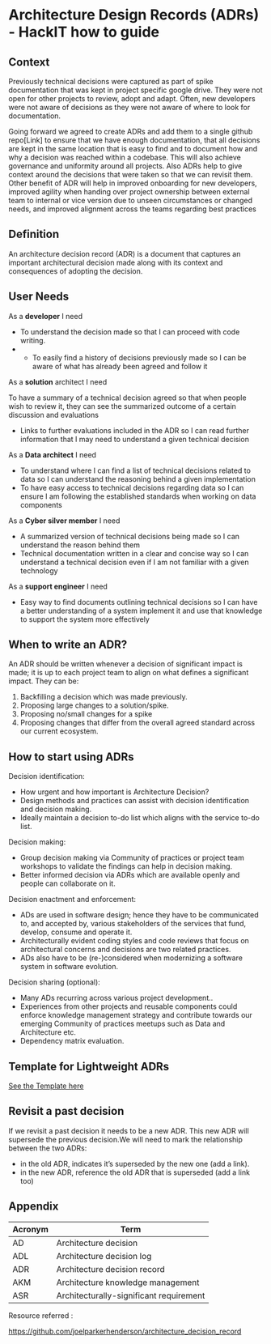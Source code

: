 # Architecture Design Records (ADRs) - HackIT how to guide

## Context

Previously technical decisions were captured as part of spike documentation that was kept in project specific google drive. They were not open for other projects to review, adopt and adapt. Often, new developers were not aware of decisions as they were not aware of where to look for documentation. 

Going forward we agreed to create ADRs and add them to a single github repo[Link] to ensure that we have enough documentation, that all decisions are kept in the same location that is easy to find and to document how and why a decision was reached within a codebase. This will also achieve governance and uniformity around all projects. Also ADRs help to give context around the decisions that were taken so that we can revisit them. Other benefit of ADR will help in  improved onboarding for new developers, improved agility when handing over project ownership between external team to internal or vice version due to unseen circumstances or changed needs, and improved alignment across the teams regarding best practices

## Definition

An architecture decision record (ADR) is a document that captures an important architectural decision made along with its context and consequences of adopting the decision.

## User Needs

As a **developer** I need

- To understand the decision made so that I can proceed with code writing.
- - To easily find a history of decisions previously made so I can be aware of what has already been agreed and follow it

As a **solution** architect I need 

To have a summary of a technical decision agreed so that when people wish to review it, they can see the summarized outcome of a certain discussion and evaluations
- Links to further evaluations included in the ADR so I can read further information that I may need to understand a given technical decision

As a **Data architect** I need 

- To understand where I can find a list of technical decisions related to data so I can understand the reasoning behind a given implementation
- To have easy access to technical decisions regarding data so I can ensure I am following the established standards when working on data components 

As a **Cyber silver member** I need

- A summarized version of technical decisions being made so I can understand the reason behind them
- Technical documentation written in a clear and concise way so I can understand a technical decision even if I am not familiar with a given technology

As a **support engineer** I need

- Easy way to find documents outlining technical decisions so I can have a better understanding of a system implement it and use that knowledge to support the system more effectively

## When to write an ADR?

An ADR should be written whenever a decision of significant impact is made; it is up to each project team to align on what defines a significant impact. They can be:

1.   Backfilling a decision which was made previously.
2.   Proposing large changes to a solution/spike.
3.   Proposing no/small changes for a spike
4.   Proposing changes that differ from the overall agreed standard across our current ecosystem.

## How to start using ADRs

Decision identification:

- How urgent and how important is Architecture Decision?
- Design methods and practices can assist with decision identification and decision making.
- Ideally maintain a decision to-do list which aligns with the service to-do list.

Decision making:

- Group decision making via Community of practices or project team workshops to validate the findings can help in decision making.
- Better informed decision via ADRs which are available openly and people can collaborate on it.

Decision enactment and enforcement:

- ADs are used in software design; hence they have to be communicated to, and accepted by, various stakeholders of the services that fund, develop, consume and operate it.
- Architecturally evident coding styles and code reviews that focus on architectural concerns and decisions are two related practices.
- ADs also have to be (re-)considered when modernizing a software system in software evolution.

Decision sharing (optional):

- Many ADs recurring across various project development..
- Experiences from other projects and reusable components could enforce knowledge management strategy and contribute towards our emerging Community of practices meetups such as Data and Architecture etc.
- Dependency matrix evaluation.

## **Template for Lightweight ADRs**

[See the Template here](https://github.com/LBHackney-IT/lbh-adrs/blob/feature/create-ADRs/Template.md)

## Revisit a past decision

If we revisit a past decision it needs to be a new ADR. This new ADR will supersede the previous decision.We will need to mark the relationship between the two ADRs:
- in the old ADR, indicates it’s superseded by the new one (add a link).
- in the new ADR, reference the old ADR that is superseded (add a link too)

## Appendix

| Acronym | Term                                    |
| ------- | --------------------------------------- |
| AD      | Architecture decision                   |
| ADL     | Architecture decision log               |
| ADR     | Architecture decision record            |
| AKM     | Architecture knowledge management       |
| ASR     | Architecturally-significant requirement |


Resource referred :

https://github.com/joelparkerhenderson/architecture_decision_record

